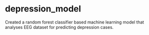 # depression_model
Created a random forest classifier based machine learning model that analyses EEG dataset for predicting depression cases.

